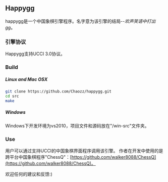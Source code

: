 ## Happygg

happygg是一个中国象棋引擎程序。名字意为该引擎的结局--*欢声笑语中打出gg*。

### 引擎协议

Happygg支持UCCI 3.0协议。

### Build

##### Linux and Mac OSX

```sh
git clone https://github.com/Chaozz/happygg.git
cd src
make
```

##### Windows

Windows下开发环境为vs2010，项目文件和源码放在"/win-src"文件夹。

### Use

用户可以通过支持UCCI的中国象棋界面程序调用该引擎。
作者在开发中使用的是跨平台中国象棋程序"ChessQ"：[https://github.com/walker8088/ChessQ](https://github.com/walker8088/ChessQ)。

欢迎任何的建议和反馈:)

